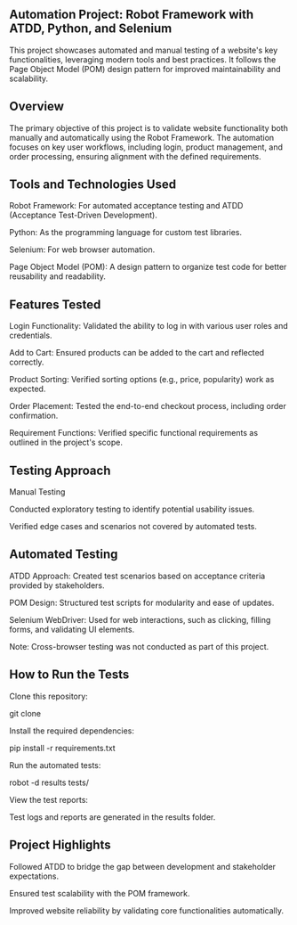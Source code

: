 ## Automation Project: Robot Framework with ATDD, Python, and Selenium

This project showcases automated and manual testing of a website's key functionalities, leveraging modern tools and best practices. It follows the Page Object Model (POM) design pattern for improved maintainability and scalability.

## Overview

The primary objective of this project is to validate website functionality both manually and automatically using the Robot Framework. The automation focuses on key user workflows, including login, product management, and order processing, ensuring alignment with the defined requirements.

## Tools and Technologies Used

Robot Framework: For automated acceptance testing and ATDD (Acceptance Test-Driven Development).

Python: As the programming language for custom test libraries.

Selenium: For web browser automation.

Page Object Model (POM): A design pattern to organize test code for better reusability and readability.

## Features Tested

Login Functionality: Validated the ability to log in with various user roles and credentials.

Add to Cart: Ensured products can be added to the cart and reflected correctly.

Product Sorting: Verified sorting options (e.g., price, popularity) work as expected.

Order Placement: Tested the end-to-end checkout process, including order confirmation.

Requirement Functions: Verified specific functional requirements as outlined in the project's scope.

## Testing Approach

Manual Testing

Conducted exploratory testing to identify potential usability issues.

Verified edge cases and scenarios not covered by automated tests.

## Automated Testing

ATDD Approach: Created test scenarios based on acceptance criteria provided by stakeholders.

POM Design: Structured test scripts for modularity and ease of updates.

Selenium WebDriver: Used for web interactions, such as clicking, filling forms, and validating UI elements.

Note: Cross-browser testing was not conducted as part of this project.

## How to Run the Tests

Clone this repository:

git clone <repository-url>

Install the required dependencies:

pip install -r requirements.txt

Run the automated tests:

robot -d results tests/

View the test reports:

Test logs and reports are generated in the results folder.

## Project Highlights

Followed ATDD to bridge the gap between development and stakeholder expectations.

Ensured test scalability with the POM framework.

Improved website reliability by validating core functionalities automatically.
